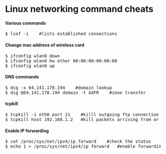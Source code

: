 Linux networking command cheats
===============================

<h4>Various commands</h4>
<pre>
$ lsof -i    #lists established connections
</pre>


<h4>Change mac address of wireless card</h4>
<pre>
$ ifconfig wlan0 down
$ ifconfig wlan0 hw ether 00:00:00:00:00:00
$ ifconfig wlan0 up
</pre>

<h4>DNS commands</h4>
<pre>
$ dig -x 64.141.178.194    #domain lookup
$ dig @64.141.178.194 domain -t AXFR    #zone transfer
</pre>

<h4>tcpkill</h4>
<pre>
$ tcpkill -i eth0 port 21    #killl outgoing ftp connection
$ tcpkill host 192.168.1.2   #kill packets arriving from or leaving ip address
</pre>

<h4>Enable IP forwarding</h4>
<pre>
$ cat /proc/sys/net/ipv4/ip_forward    #check the status
$ echo 1 > /proc/sys/net/ipv4/ip_forward   #enable forwarding
</pre>
